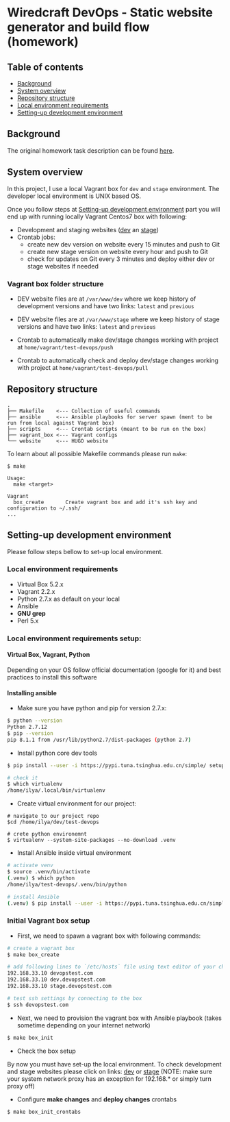 # Wiredcraft DevOps - Static website generator and build flow (homework)

## Table of contents
- [Background](#Background)
- [System overview](#System-overview)
- [Repository structure](#Repository-structure)
- [Local environment requirements](#Local-environment-requirements)
- [Setting-up development environment](#Setting-up-development-environment)

## Background

The original homework task description can be found [here](https://github.com/Wiredcraft/test-devops/blob/04e752448bf9d03bf515620e65b4b95cf07b137c/README.md).


## System overview

In this project, I use a local Vagrant box for `dev` and `stage` environment. The developer local environment is UNIX based OS.

Once you follow steps at [Setting-up development environment](#Setting-up-development-environment) part you will end up with running locally Vagrant Centos7 box with following:

- Development and staging websites ([dev](http://dev.devopstest.com/) an [stage](http://stage.devopstest.com/))  
- Crontab jobs:
    - create new dev version on website every 15 minutes and push to Git
    - create new stage version on website every hour and push to Git
    - check for updates on Git every 3 minutes and deploy either dev or stage websites if needed 

### Vagrant box folder structure

- DEV website files are at `/var/www/dev` where we keep history of development versions and have two links: `latest` and `previous`

- DEV website files are at `/var/www/stage` where we keep history of stage versions and have two links: `latest` and `previous`

- Crontab to automatically make dev/stage changes working with project at `home/vagrant/test-devops/push`

- Crontab to automatically check and deploy dev/stage changes working with project at `home/vagrant/test-devops/pull`



## Repository structure

```
.
├── Makefile    <--- Collection of useful commands 
├── ansible     <--- Ansible playbooks for server spawn (ment to be run from local against Vagrant box)
├── scripts     <--- Crontab scripts (meant to be run on the box)
├── vagrant_box <--- Vagrant configs 
└── website     <--- HUGO website
```
To learn about all possible Makefile commands please run `make`:
```
$ make

Usage:
  make <target>

Vagrant
  box_create       Create vagrant box and add it's ssh key and configuration to ~/.ssh/
...
```

## Setting-up development environment

Please follow steps bellow to set-up local environment.

### Local environment requirements

- Virtual Box 5.2.x
- Vagrant 2.2.x
- Python 2.7.x as default on your local
- Ansible 
- **GNU grep**
- Perl 5.x

### Local environment requirements setup:

#### Virtual Box, Vagrant, Python 

Depending on your OS follow official documentation (google for it) and best practices to install this software

#### Installing ansible

- Make sure you have python and pip for version 2.7.x:
```sh
$ python --version
Python 2.7.12
$ pip --version
pip 8.1.1 from /usr/lib/python2.7/dist-packages (python 2.7)
```
- Install python core dev tools
```sh
$ pip install --user -i https://pypi.tuna.tsinghua.edu.cn/simple/ setuptools pip virtualenv

# check it
$ which virtualenv
/home/ilya/.local/bin/virtualenv
```
- Create virtual environment for our project:
```
# navigate to our project repo
$cd /home/ilya/dev/test-devops

# crete python environemnt
$ virtualenv --system-site-packages --no-download .venv
```
- Install Ansible inside virtual environment
```sh
# activate venv
$ source .venv/bin/activate
(.venv) $ which python
/home/ilya/test-devops/.venv/bin/python

# install Ansible
(.venv) $ pip install --user -i https://pypi.tuna.tsinghua.edu.cn/simple/ ansible==2.9.0
```

### Initial Vagrant box setup 

- First, we need to spawn a vagrant box with following commands:

```sh
# create a vagrant box
$ make box_create

# add following lines to `/etc/hosts` file using text editor of your choice
192.168.33.10 devopstest.com
192.168.33.10 dev.devopstest.com
192.168.33.10 stage.devopstest.com

# test ssh settings by connecting to the box
$ ssh devopstest.com
```

- Next, we need to provision the vagrant box with Ansible playbook (takes sometime depending on your internet network)
```sh
$ make box_init
```

- Check the box setup

By now you must have set-up the local environment. To check development and stage websites please click on links: [dev](http://dev.devopstest.com/) or [stage](http://stage.devopstest.com/) (NOTE: make sure your system network proxy has an exception for 192.168.* or simply turn proxy off)

- Configure **make changes** and **deploy changes** crontabs
```
$ make box_init_crontabs
```